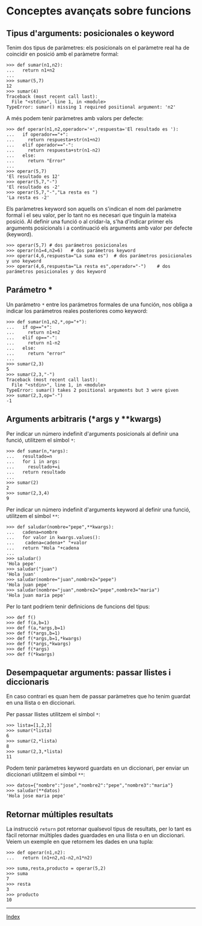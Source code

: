 # Conceptes avançats sobre funcions

## Tipus d'arguments: posicionales o keyword

Tenim dos tipus de paràmetres: els posicionals on el paràmetre real ha de  coincidir en posició amb el paràmetre formal:

	>>> def sumar(n1,n2):
	...   return n1+n2
	... 
	>>> sumar(5,7)
	12
	>>> sumar(4)
	Traceback (most recent call last):
	  File "<stdin>", line 1, in <module>
	TypeError: sumar() missing 1 required positional argument: 'n2'

A més podem tenir paràmetres amb valors per defecte:

	>>> def operar(n1,n2,operador='+',respuesta='El resultado es '):
	...   if operador=="+":
	...     return respuesta+str(n1+n2)
	...   elif operador=="-":
	...     return respuesta+str(n1-n2)
	...   else:
	...     return "Error"
	... 
	>>> operar(5,7)
	'El resultado es 12'
	>>> operar(5,7,"-")
	'El resultado es -2'
	>>> operar(5,7,"-","La resta es ")
	'La resta es -2'


Els paràmetres keyword son aquells on s'indican el nom del paràmetre formal i el seu valor, per lo tant no es necesari que tinguin la mateixa posició. Al definir una funció o al cridar-la, s'ha d'indicar primer els arguments posicionals i a continuació els arguments amb valor per defecte (keyword). 

	>>> operar(5,7)	# dos parámetros posicionales
	>>> operar(n1=4,n2=6)	# dos parámetros keyword
	>>> operar(4,6,respuesta="La suma es")	# dos parámetros posicionales y uno keyword
	>>> operar(4,6,respuesta="La resta es",operador="-")	# dos parámetros posicionales y dos keyword

## Parámetro *

Un parámetro `*` entre los parámetros formales de una función, nos obliga a indicar los parámetros reales posteriores como keyword:

	>>> def sumar(n1,n2,*,op="+"):
	...   if op=="+":
	...     return n1+n2
	...   elif op=="-":
	...     return n1-n2
	...   else:
	...     return "error"
	... 
	>>> sumar(2,3)
	5
	>>> sumar(2,3,"-")
	Traceback (most recent call last):
	  File "<stdin>", line 1, in <module>
	TypeError: sumar() takes 2 positional arguments but 3 were given
	>>> sumar(2,3,op="-")
	-1


## Arguments arbitraris (\*args y \*\*kwargs)

Per indicar un número indefinit d'arguments posicionals al definir una funció, utilitzem el símbol `*`:

	>>> def sumar(n,*args):
	...   resultado=n
	...   for i in args:
	...     resultado+=i
	...   return resultado
	... 
	>>> sumar(2)
	2
	>>> sumar(2,3,4)
	9

Per indicar un número indefinit d'arguments keyword al definir una funció,  utilitzem el símbol `**`:

	>>> def saludar(nombre="pepe",**kwargs):
	...   cadena=nombre
	...   for valor in kwargs.values():
	...    cadena=cadena+" "+valor
	...   return "Hola "+cadena
	... 
	>>> saludar()
	'Hola pepe'
	>>> saludar("juan")
	'Hola juan'
	>>> saludar(nombre="juan",nombre2="pepe")
	'Hola juan pepe'
	>>> saludar(nombre="juan",nombre2="pepe",nombre3="maria")
	'Hola juan maria pepe'

Per lo tant podríem tenir definicions de funcions del tipus:

	>>> def f()
	>>> def f(a,b=1)
	>>> def f(a,*args,b=1)
	>>> def f(*args,b=1)
	>>> def f(*args,b=1,*kwargs)
	>>> def f(*args,*kwargs)
	>>> def f(*args)
	>>> def f(*kwargs)

## Desempaquetar arguments: passar llistes i diccionaris

En caso contrari es quan hem de passar paràmetres que ho tenim guardat en una llista o en diccionari.

Per passar llistes utilitzem el símbol `*`:

	>>> lista=[1,2,3]
	>>> sumar(*lista)
	6
	>>> sumar(2,*lista)
	8
	>>> sumar(2,3,*lista)
	11

Podem tenir paràmetres keyword guardats en un diccionari, per enviar un diccionari utilitzem el símbol `**`:

	>>> datos={"nombre":"jose","nombre2":"pepe","nombre3":"maria"}
	>>> saludar(**datos)
	'Hola jose maria pepe'

## Retornar múltiples resultats

La instrucció `return` pot retornar qualsevol tipus de resultats, per lo tant es fàcil retornar múltiples dades guardades en una llista o en un diccionari. Veiem un exemple en que retornem les dades en una tupla:

	>>> def operar(n1,n2):
	...   return (n1+n2,n1-n2,n1*n2)	

	>>> suma,resta,producto = operar(5,2)
	>>> suma
	7
	>>> resta
	3
	>>> producto
	10

***
[Index](../../../README.md)

